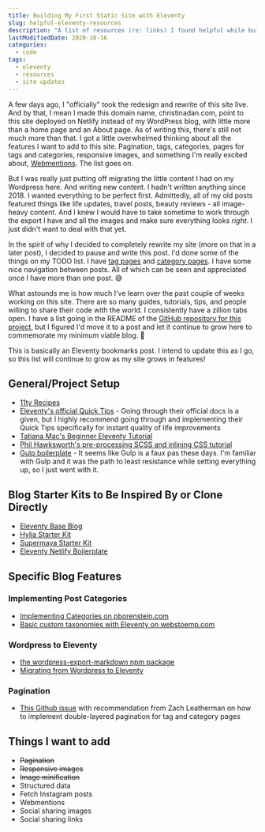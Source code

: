 ```yaml
---
title: Building My First Static Site with Eleventy
slug: helpful-eleventy-resources
description: "A list of resources (re: links) I found helpful while building this site using Eleventy"
lastModifiedDate: 2020-10-16
categories:
  - code
tags:
  - eleventy
  - resources
  - site updates
---
```

A few days ago, I "officially" took the redesign and rewrite of this site live. And by that, I mean I made this domain name, christinadan.com, point to this site deployed on Netlify instead of my WordPress blog, with little more than a home page and an About page.<!-- excerpt --> As of writing this, there's still not much more than that. I got a little overwhelmed thinking about all the features I want to add to this site. Pagination, tags, categories, pages for tags and categories, responsive images, and something I'm really excited about, [Webmentions](https://indieweb.org/Webmention). The list goes on.

But I was really just putting off migrating the little content I had on my Wordpress here. And writing new content. I hadn't written anything since 2018. I wanted everything to be perfect first. Admittedly, all of my old posts featured things like life updates, travel posts, beauty reviews - all image-heavy content. And I knew I would have to take sometime to work through the export I have and all the images and make sure everything looks *right*. I just didn't want to deal with that yet.

In the spirit of why I decided to completely rewrite my site (more on that in a later post), I decided to pause and write this post. I'd done some of the things on my TODO list. I have [tag pages](/blog/tags/) and [category pages](/blog/category/). I have some nice navigation between posts. All of which can be seen and appreciated once I have more than one post. 😅

What astounds me is how much I've learn over the past couple of weeks working on this site. There are so many guides, tutorials, tips, and people willing to share their code with the world. I consistently have a zillion tabs open. I have a list going in the README of the [GitHub repository for this project](https://github.com/christinadan/christinadan-11ty), but I figured I'd move it to a post and let it continue to grow here to commemorate my minimum viable blog. 🎉

This is basically an Eleventy bookmarks post. I intend to update this as I go, so this list will continue to grow as my site grows in features!

## General/Project Setup
* [11ty Recipes](https://www.11ty.recipes)
* [Eleventy's official Quick Tips](https://www.11ty.dev/docs/quicktips/) - Going through their official docs is a given, but I highly recommend going through and implementing their Quick Tips specifically for instant quality of life improvements
* [Tatiana Mac's Beginner Eleventy Tutorial](https://tatianamac.com/posts/beginner-eleventy-tutorial-parti/)
* [Phil Hawksworth's pre-processing SCSS and inlining CSS tutorial](https://www.hawksworx.com/blog/keeping-sass-simple-and-speedy-on-eleventy/)
* [Gulp boilerplate](https://github.com/cferdinandi/gulp-boilerplate/blob/master/gulpfile.js) - It seems like Gulp is a faux pas these days. I'm familiar with Gulp and it was the path to least resistance while setting everything up, so I just went with it.

## Blog Starter Kits to Be Inspired By or Clone Directly
* [Eleventy Base Blog](https://github.com/11ty/eleventy-base-blog)
* [Hylia Starter Kit](https://github.com/hankchizljaw/hylia)
* [Supermaya Starter Kit](https://github.com/MadeByMike/supermaya)
* [Eleventy Netlify Boilerplate](https://github.com/danurbanowicz/eleventy-netlify-boilerplate)

## Specific Blog Features
### Implementing Post Categories
* [Implementing Categories on pborenstein.com](https://www.pborenstein.com/posts/categories/)
* [Basic custom taxonomies with Eleventy on webstoemp.com](https://www.webstoemp.com/blog/basic-custom-taxonomies-with-eleventy/)

### Wordpress to Eleventy
* [the wordpress-export-markdown npm package](https://github.com/lonekorean/wordpress-export-to-markdown)
* [Migrating from Wordpress to Eleventy](https://edspencer.me.uk/posts/2019-10-16-migrating-from-wordpress-to-eleventy/)

### Pagination
* [This Github issue](https://github.com/11ty/eleventy/issues/332) with recommendation from Zach Leatherman on how to implement double-layered pagination for tag and category pages

## Things I want to add
- ~~Pagination~~
- ~~Responsive images~~
- ~~Image minification~~
- Structured data
- Fetch Instagram posts
- Webmentions
- Social sharing images
- Social sharing links
